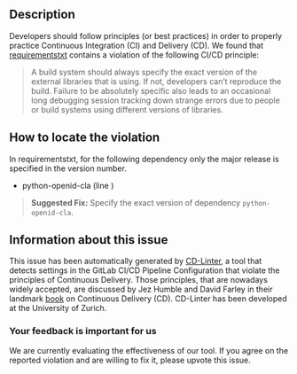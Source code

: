 
## Description
Developers should follow principles (or best practices) in order to properly practice Continuous Integration (CI) and Delivery (CD).
We found that [requirementstxt](https://gitlab.com/Pagure/pagure/blob/master/requirements.txt) contains a violation of the following CI/CD principle:

> A build system should always specify the exact version of the external libraries that is using.
If not, developers can’t reproduce the build. Failure to be absolutely specific also leads to an occasional long debugging session tracking down strange errors due to people or build systems using different versions of libraries.

## How to locate the violation

In requirementstxt, for the following dependency only the major release is specified in the version number.

* python-openid-cla (line )

> **Suggested Fix:** Specify the exact version of dependency `python-openid-cla`.

## Information about this issue

This issue has been automatically generated by [CD-Linter](https://gitlab.com/Jancso/configuration-analytics), a tool that detects settings in the GitLab CI/CD Pipeline Configuration that violate the principles of Continuous Delivery. Those principles, that are nowadays widely accepted, are discussed by Jez Humble and David Farley in their landmark [book](https://www.oreilly.com/library/view/continuous-delivery-reliable/9780321670250/) on Continuous Delivery (CD). CD-Linter has been developed at the University of Zurich.

### Your feedback is important for us
We are currently evaluating the effectiveness of our tool. If you agree on the reported violation and are willing to fix it, please upvote this issue.